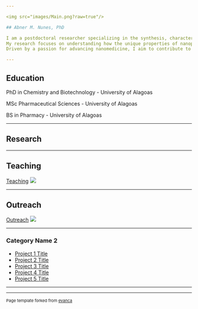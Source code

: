 ```yaml
---

<img src="images/Main.png?raw=true"/>

## Abner M. Nunes, PhD

I am a postdoctoral researcher specializing in the synthesis, characterization, and application of engineered nanoparticles, particularly gold nanoparticles, as therapeutic agents. I hold a Master's in Pharmacy and a PhD in Chemistry, which have provided me with a solid foundation in both nanotechnology and cellular biology.
My research focuses on understanding how the unique properties of nanoparticles—such as size, shape, and surface coating—affect their interactions with biological systems. I am particularly interested in their intracellular trafficking, mitochondrial targeting, and clearance mechanisms, while ensuring that these nanoparticles are both effective and safe. I also investigate their toxicity profiles to design safe, innovative nanomaterials for biomedical applications.
Driven by a passion for advancing nanomedicine, I aim to contribute to the development of cutting-edge nanomaterials that have the potential to revolutionize therapeutic approaches, from drug delivery to clinical interventions, while ensuring their responsible and safe use in medical settings.

---
```

## Education

PhD in Chemistry and Biotechnology - University of Alagoas

MSc Pharmaceutical Sciences - University of Alagoas

BS in Pharmacy - University of Alagoas

---

## Research 


---
## Teaching 
[Teaching](/pdf/sample_presentation.pdf)
<img src="images/dummy_thumbnail.jpg?raw=true"/>

---
## Outreach
[Outreach](http://example.com/)
<img src="images/dummy_thumbnail.jpg?raw=true"/>

---

### Category Name 2

- [Project 1 Title](http://example.com/)
- [Project 2 Title](http://example.com/)
- [Project 3 Title](http://example.com/)
- [Project 4 Title](http://example.com/)
- [Project 5 Title](http://example.com/)

---




---
<p style="font-size:11px">Page template forked from <a href="https://github.com/evanca/quick-portfolio">evanca</a></p>
<!-- Remove above link if you don't want to attibute -->
